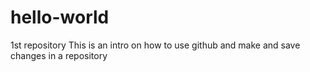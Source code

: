 # hello-world
1st repository
This is an intro on how to use github and make and save changes in a repository
